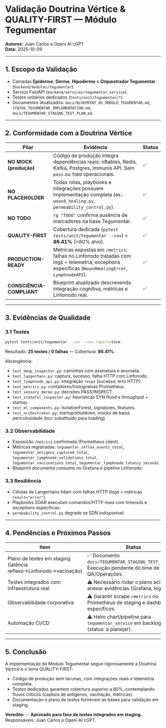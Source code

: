# Validação Doutrina Vértice & QUALITY-FIRST — Módulo Tegumentar

**Autores:** Juan Carlos e Openi AI cGPT  
**Data:** 2025-10-09

---

## 1. Escopo da Validação
- Camadas **Epiderme**, **Derme**, **Hipoderme** e **Orquestrador Tegumentar** (`backend/modules/tegumentar`).
- Serviço FastAPI (`backend/services/tegumentar_service`).
- Testes unitários dedicados (`tests/unit/tegumentar/*`).
- Documentos atualizados: `docs/BLUEPRINT_05_MODULO_TEGUMENTAR.md`, `STATUS_TEGUMENTAR_IMPLEMENTATION.md`, `docs/TEGUMENTAR_STAGING_TEST_PLAN.md`.

---

## 2. Conformidade com a Doutrina Vértice

| Pilar | Evidência | Status |
|-------|-----------|--------|
| **NO MOCK (produção)** | Código de produção integra dependências reais: nftables, Redis, Kafka, Postgres, Immunis API. Sem `pass` ou `TODO` operacionais. | ✅ |
| **NO PLACEHOLDER** | Todas rotas, playbooks e integrações possuem implementação completa (ex.: `wound_healing.py`, `permeability_control.py`). | ✅ |
| **NO TODO** | `rg "TODO"` confirma ausência de marcadores na base Tegumentar. | ✅ |
| **QUALITY-FIRST** | Cobertura dedicada (`pytest tests/unit/tegumentar --cov`) = **86.41%** (>80% alvo). | ✅ |
| **PRODUCTION-READY** | Métricas expostas em `/metrics`; falhas no Linfonodo tratadas com logs + telemetria; exceptions específicas (`WoundHealingError`, `LymphnodeAPI`). | ✅ |
| **CONSCIÊNCIA-COMPLIANT** | Blueprint atualizado descrevendo integração cognitiva, métricas e Linfonodo real. | ✅ |

---

## 3. Evidências de Qualidade

### 3.1 Testes
```bash
pytest tests/unit/tegumentar --cov --cov-report=term
```
Resultado: **25 testes / 0 falhas** — Cobertura: **86.41%**.

Abrangência:
- `test_deep_inspector.py`: caminhos com assinatura e anomalia.
- `test_langerhans.py`: captura, sucesso, falha HTTP com Linfonodo.
- `test_lymphnode_api.py`: integração `respx` (sucesso, erro HTTP).
- `test_metrics.py`: contadores/histogramas Prometheus.
- `test_sensory_derme.py`: decisões PASS/INSPECT.
- `test_stateful_inspector.py`: heurísticas SYN flood e throughput + startup.
- `test_ml_components.py`: IsolationForest, signatures, features.
- `test_orchestrator.py`: startup/shutdown, mocks de baixa periculosidade (bcc substituído para loading).

### 3.2 Observabilidade
- Exposição `/metrics` confirmada (Prometheus client).
- Métricas registradas: `tegumentar_reflex_events_total`, `tegumentar_antigens_captured_total`, `tegumentar_lymphnode_validations_total`, `tegumentar_vaccinations_total`, `tegumentar_lymphnode_latency_seconds`.
- Blueprint documenta consumo no Grafana e pipeline Linfonodo.

### 3.3 Resiliência
- Células de Langerhans lidam com falhas HTTP (logs + métricas `result="error"`).
- Playbooks SOAR executam comandos/HTTP reais com timeouts e exceptions específicas.
- `permeability_control.py` degrade se SDN indisponível.

---

## 4. Pendências e Próximos Passos

| Item | Status | Observações |
|------|--------|-------------|
| Plano de testes em staging (latência reflexo→Linfonodo→vacinação) | ✅ Documento `docs/TEGUMENTAR_STAGING_TEST_PLAN.md`. Execução pendente do time de QA/Operações. |
| Testes integrados com infraestrutura real | ⚠️ Necessário rodar o plano acima e anexar evidências (Grafana, logs). |
| Observabilidade corporativa | ⚠️ Garantir scrape `/metrics` no Prometheus de staging e dashboards específicos. |
| Automação CI/CD | ⚠️ Helm chart/pipeline para `tegumentar_service` em backlog (status: a planejar). |

---

## 5. Conclusão
A implementação do Módulo Tegumentar segue rigorosamente a Doutrina Vértice e o lema QUALITY-FIRST:
- Código de produção sem lacunas, com integrações reais e telemetria completa.
- Testes dedicados garantem cobertura superior a 80%, contemplando fluxos críticos (captura de antígenos, vacinação, métricas).
- Documentação e plano de testes fornecem as bases para validação em staging.

**Veredito:** ✅ **Aprovado para fase de testes integrados em staging.**  
Responsáveis: Juan Carlos e Openi AI cGPT.

